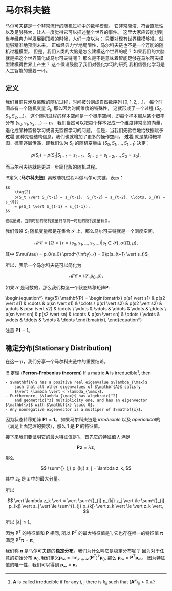 # 马尔科夫链

马尔可夫链是一个非常流行的随机过程中的数学模型。
它非常简洁、符合直觉性以及足够强大，让人一度觉得它可以描述整个世界的事件。
这里大家应该能想到当年经典力学发展到顶峰的时候，人们一度以为：
只要对现有世界建模够准，就能够精准地预测未来。
正如经典力学地局限性，马尔科夫链也不是一个万能的随机过程模型。
但是，我们人类的大脑是怎么建模这个世界的呢？
如果我们的大脑就是把这个世界简化成马尔可夫链呢？
那么是不是意味着智能足够在马尔可夫模型建模得世界上产生？
这个假设鼓励了我们对强化学习的研究,我相信强化学习是人工智能的重要一环。

## 定义

我们目前只涉及离散的随机过程，时间被分割成自然数序列 $[0, 1, 2, \ldots]$，
每个时间点有一个随机变量 $S_t$, 那么因为时间维度的特殊性，
这就形成了一个过程 $(S_0, S_1, S_2, \ldots)$。
这个随机过程的样本空间是一个概率空间，即每个样本服从某个概率分布 $(s_0, s_1, s_2, \ldots) \sim p$。
我们当然可以把每个样本张成一个维度非常高的向量，退化成某种监督学习或者无监督学习的问题。
但是，当我们先验性地给数据赋予 **过程** 这种先验结构信息，我们也就增加了更多的操作空间。
**过程** 就是某种概率图，概率逐层传递，即我们认为 $S_t$ 的随机变量由 $(S_0, S_1, \ldots, S_{t-1})$ 决定：

$$
    \tag{1}
    p(S_t) = p(S_t \vert S_{t-1} = s_{t-1}， S_{t-2} = s_{t-2}, \ldots, S_{0} = s_{0}).
$$

而马尔可夫链就是更进一步简化版的随机过程。

!!!定义
    (**马尔科夫链**). 离散随机过程叫做马尔可夫链，表示：

    $$
        \tag{2}
        p(S_t \vert S_{t-1} = s_{t-1}， S_{t-2} = s_{t-2}, \ldots, S_{0} = s_{0}) 
        = p(S_t \vert S_{t-1} = s_{t-1}).
    $$

    也就是说，当前时刻的随机变量只与前一时刻的随机变量有关。

我们假设 $S_t$ 随机变量都是在集合 $\mathcal{S}$ 上，那么马尔可夫链就是一个测度空间，

$$
    \tag{3} 
    \mathcal{MC} = \{\Omega = \{\tau = (s_0, s_1, \ldots, s_t, \ldots) \vert s_t \in \mathcal{S}\}, \sigma(\Omega), \mu\},
$$

其中 $\mu(\tau) = p_0(s_0) \prod^{\infty}_{t = 0}p(s_{t+1} \vert s_t)$。 

所以，表示一个马尔科夫链可以简化为

$$
    \tag{4}
    \mathcal{MC} = (\mathcal{S}, p_0, p).
$$

如果 $\mathcal{S}$ 是可数的，那么我们构造一个状态转移矩阵$\mathbf{P}$:


\begin{equation*}
    \tag{5}
    \mathbf{P} =
    \begin{bmatrix}
        p(s1 \vert s1) & p(s2 \vert s1) & \cdots & p(sn \vert s1) & \cdots \\
        p(s1 \vert s2) & p(s2 \vert s2) & \cdots & p(sn \vert s2) & \cdots \\
        \vdots & \vdots & \ddots & \vdots & \ddots \\
        p(sn \vert sn) & p(s2 \vert sn) & \cdots & p(sn \vert sn) & \cdots \\
        \vdots & \vdots & \ddots & \vdots & \ddots
    \end{bmatrix},
\end{equation*}

注意 $\mathbf{P} \pmb{1} = \pmb{1}$。

## 稳定分布(Stationary Distribution)

在这一节，我们分享一个马尔科夫链中的重要结论。

!!! 定理
    (**Perron-Frobenius theorem**)
    If a matrix $\mathbf{A}$ is irreducible[^1], then

    - $\mathbf{A}$ has a positive real eigenvalue $\lambda_{\max}$
        such that all other eigenvalues of $\mathbf{A}$ satisfy
        $\vert \lambda \vert < \lambda_{\max}$.
    - Furthermore, $\lambda_{\max}$ has algebraic[^2]
        and geometric[^3] multiplicity one, and has an eigenvector $\mathbf{x}$ with $\mathbf{x} \succ 0$.
    - Any nonnegative eigenvector is a multiper of $\mathbf{x}$.

[^1]: $\mathbf{A}$ is called irreducible if for any i, j there is $k_{ij}$ such that $(\mathbf{A}^k)_{ij} > 0$.
[^2]: Algebraic multiplicity is the number of times an eigenvalue appears in a characteristic polynomial of a matrix.
[^3]: Geometric multiplicity is the nullity of $\mathbf{I} - \lambda \mathbf{A}$.

因为状态转移矩阵 $\mathbf{P} \mathbf{1} = \mathbf{1}$。
如果马尔科夫链是 $irreducible$ 以及 $aperiodical$的（满足上面定理的要求），那么
 1 是 $\mathbf{P}$ 的特征值。

接下来我们要证明它的最大特征值是1。
首先它的特征值 $\lambda$ 满足

$$
    \mathbf{P} \mathbf{z} = \lambda \mathbf{z},
$$

那么

$$
    \sum^{}_{j} p_{kj} z_j = \lambda z_k,
$$

其中 $z_k$ 是 $\mathbf{z}$ 中的最大分量。

所以

$$
    \vert \lambda z_k \vert = \vert \sum^{}_{j} p_{kj} z_j \vert \le \sum^{}_{j} p_{kj} \vert z_j \vert \le \sum^{}_{j} p_{kj} \vert z_k \vert \le \vert z_k \vert,
$$

所以 $\vert \lambda \vert \le 1$。

因为 $\mathbf{P}^T$ 的特征值和 $\mathbf{P}$ 相同, 所以 $\mathbf{P}^T$ 的最大特征值是1, 它也存在唯一的特征值 $\mathbf{\pi}$ 满足 $\mathbf{P}^T \mathbf{\pi} = \mathbf{\pi}$。

我们称 $\mathbf{\pi}$ 是马尔可夫链的**稳定分布**。我们为什么叫它是稳定分布呢？
因为对于任意的初始分布 $\mathbf{p}_0$, 我们定义$\mathbf{p}_{\infty} = \lim_{k \rightarrow \infty} (\mathbf{P}^T)^k \mathbf{p}_0$, 那么
$\mathbf{p}_{\infty} = \mathbf{P}^T \mathbf{p}_{\infty}$。
因为特征值的唯一性，我们可以得到 $\mathbf{p}_{\infty} = \mathbf{\pi}$。
